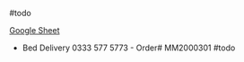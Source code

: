 #todo

[Google Sheet](https://docs.google.com/spreadsheets/d/1dgEv3zyac432pyq4AqffPsn9ciMxuS7Tubqe24gvE5c/edit?gid=245875081#gid=245875081)

- Bed Delivery 0333 577 5773 - Order# MM2000301 #todo 

